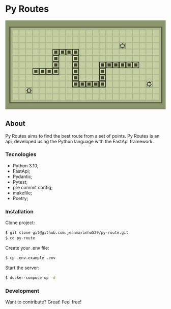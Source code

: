 # Py Routes

![alt text](./docs/logo-py-route.png)

## About

Py Routes aims to find the best route from a set of points.
Py Routes is an api, developed using the Python language with the FastApi framework.

### Tecnologies
- Python 3.10;
- FastApi;
- Pydantic;
- Pytest;
- pre commit config;
- makefile;
- Poetry;

### Installation

Clone project:

```sh
$ git clone git@github.com:jeanmarinho529/py-route.git
$ cd py-route
```

Create your .env file:

```sh
$ cp .env.example .env
```

Start the server:

```sh
$ docker-compose up -d
```

### Development

Want to contribute? Great!
Feel free!
